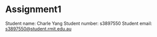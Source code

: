 # Assignment1
Student name: Charle Yang 
Student number: s3897550 
Student email: s3897550@student.rmit.edu.au

